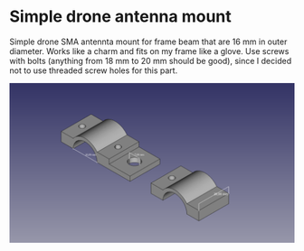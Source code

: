 # Simple drone antenna mount
Simple drone SMA antennta mount for frame beam that are 16 mm in outer diameter. Works like a charm and fits on my frame like a glove. 
Use screws with bolts (anything from 18 mm to 20 mm should be good), since I decided not to use threaded screw holes for this part.

![An image of the model in FreeCAD](screenshot.png)
